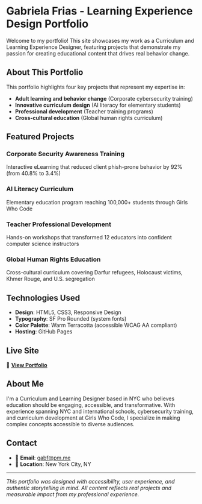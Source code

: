 # Gabriela Frias - Learning Experience Design Portfolio

Welcome to my portfolio! This site showcases my work as a Curriculum and Learning Experience Designer, featuring projects that demonstrate my passion for creating educational content that drives real behavior change.

## About This Portfolio

This portfolio highlights four key projects that represent my expertise in:
- **Adult learning and behavior change** (Corporate cybersecurity training)
- **Innovative curriculum design** (AI literacy for elementary students)
- **Professional development** (Teacher training programs)
- **Cross-cultural education** (Global human rights curriculum)

## Featured Projects

### Corporate Security Awareness Training
Interactive eLearning that reduced client phish-prone behavior by 92% (from 40.8% to 3.4%)

### AI Literacy Curriculum
Elementary education program reaching 100,000+ students through Girls Who Code

### Teacher Professional Development
Hands-on workshops that transformed 12 educators into confident computer science instructors

### Global Human Rights Education
Cross-cultural curriculum covering Darfur refugees, Holocaust victims, Khmer Rouge, and U.S. segregation

## Technologies Used

- **Design**: HTML5, CSS3, Responsive Design
- **Typography**: SF Pro Rounded (system fonts)
- **Color Palette**: Warm Terracotta (accessible WCAG AA compliant)
- **Hosting**: GitHub Pages

## Live Site

🔗 **[View Portfolio](https://iamgabyfrias.github.io/portfolio)**

## About Me

I'm a Curriculum and Learning Designer based in NYC who believes education should be engaging, accessible, and transformative. With experience spanning NYC and international schools, cybersecurity training, and curriculum development at Girls Who Code, I specialize in making complex concepts accessible to diverse audiences.

## Contact

- 📧 **Email**: gabf@pm.me
- 📍 **Location**: New York City, NY

---

*This portfolio was designed with accessibility, user experience, and authentic storytelling in mind. All content reflects real projects and measurable impact from my professional experience.*
